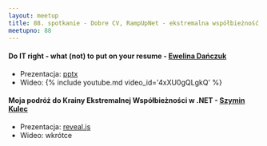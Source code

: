 ```yaml
---
layout: meetup
title: 88. spotkanie - Dobre CV, RampUpNet - ekstremalna współbieżność w .NET
meetupno: 88
---
```


#### Do IT right - what (not) to put on your resume - [Ewelina Dańczuk](https://twitter.com/ewelinadanczuk)
* Prezentacja: [pptx](/assets/Fluffy-CV.pptx)
* Wideo: {% include youtube.md video_id='4xXU0gQLgkQ' %}

#### Moja podróż do Krainy Ekstremalnej Współbieżności w .NET  - [Szymin Kulec](https://blog.scooletz.com/)
* Prezentacja: [reveal.js](http://presentations.scooletz.com/RampUp)
* Wideo: wkrótce
